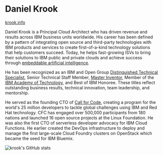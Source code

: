 # Daniel Krook

[krook.info](https://krook.info/)

Daniel Krook is a Principal Cloud Architect who has driven revenue and results across IBM business units worldwide. His career has been defined by a pattern of integrating open source and third-party technologies with IBM products and services to create first-of-a-kind technology solutions that help customers succeed. Today, he helps fast-growing ISVs to bring their solutions to IBM public and private clouds and achieve success through [embeddable artificial intelligence](https://developer.ibm.com/technologies/embeddable-ai/).

He has been recognized as an IBM and Open Group [Distinguished Technical Specialist](https://certification.opengroup.org/opencts), Senior Technical Staff Member, [Master Inventor](https://en.wikipedia.org/wiki/IBM_Master_Inventor), Member of the [IBM Academy of Technology](https://www.ibm.com/blogs/academy-of-technology/), and Best of IBM Honoree. These titles reflect outstanding business results, technical innovation, team leadership, and mentorship.

He served as the founding CTO of [Call for Code](https://github.com/Call-for-Code), creating a program for the world's 25 million developers to tackle global challenges using IBM and Red Hat technology. CFC has engaged over 500,000 participants from 180 nations and launched 16 open source projects at the Linux Foundation. He was also the first CTO of serverless developer advocacy for IBM Cloud Functions. He earlier created the DevOps infrastructure to deploy and manage the first large-scale Cloud Foundry clusters on OpenStack which became the seed for IBM Bluemix.

![krook's GitHub stats](https://github-readme-stats.vercel.app/api?username=krook)
